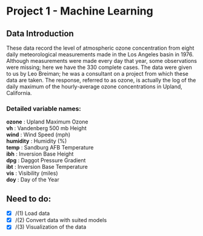 # Project 1 - Machine Learning

## Data Introduction
These data record the level of atmospheric ozone concentration from eight daily meteorological measurements made in the Los Angeles basin in 1976.  Although measurements were made every day that year, some observations were missing; here we have the 330 complete cases. The data were given to us by Leo Breiman; he was a consultant on a project from which these data are taken.  The response, referred to as ozone, is actually the log of the daily maximum of the hourly-average ozone concentrations in Upland, California.


### Detailed variable names:
**ozone** : Upland Maximum Ozone <br />
**vh** : Vandenberg 500 mb Height <br />
**wind** : Wind Speed (mph) <br />
**humidity** : Humidity (%) <br />
**temp** : Sandburg AFB Temperature <br />
**ibh** : Inversion Base Height <br />
**dpg** : Daggot Pressure Gradient <br />
**ibt** : Inversion Base Temperature <br />
**vis** : Visibility (miles) <br />
**doy** : Day of the Year <br />

## Need to do: 
- [x] /(1) Load data
- [x] /(2) Convert data with suited models
- [x] /(3) Visualization of the data
